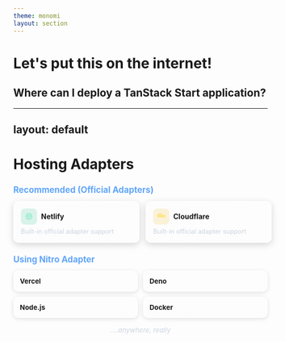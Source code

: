 ```yaml
---
theme: monomi
layout: section
---
```


# Let's put this on the internet!

## Where can I deploy a TanStack Start application?

---
layout: default
---

# Hosting Adapters

<div style="margin-top:12px">
  <h2 style="color:var(--slidev-theme-primary,#60a5fa);margin-bottom:12px;font-size:1.2em">Recommended (Official Adapters)</h2>
  <div style="display:grid;grid-template-columns:repeat(2,minmax(250px,1fr));gap:12px;margin-bottom:16px">
    <div style="background:linear-gradient(180deg,rgba(255,255,255,.08),rgba(255,255,255,.02));border:1px solid rgba(255,255,255,.12);border-radius:10px;padding:14px;backdrop-filter:blur(2px);box-shadow:0 4px 14px rgba(0,0,0,.16)">
      <div style="display:flex;align-items:center;gap:8px;margin-bottom:6px">
        <div style="width:32px;height:32px;border-radius:8px;display:flex;align-items:center;justify-content:center;background:rgba(16,185,129,.15);color:#6ee7b7;font-size:18px">🌐</div>
        <h3 style="margin:0;font-size:1em">Netlify</h3>
      </div>
      <p style="margin:0;color:var(--slidev-theme-text-secondary,#cbd5e1);font-size:.9em">Built-in official adapter support</p>
    </div>
    <div style="background:linear-gradient(180deg,rgba(255,255,255,.08),rgba(255,255,255,.02));border:1px solid rgba(255,255,255,.12);border-radius:10px;padding:14px;backdrop-filter:blur(2px);box-shadow:0 4px 14px rgba(0,0,0,.16)">
      <div style="display:flex;align-items:center;gap:8px;margin-bottom:6px">
        <div style="width:32px;height:32px;border-radius:8px;display:flex;align-items:center;justify-content:center;background:rgba(234,179,8,.15);color:#fde68a;font-size:18px">☁️</div>
        <h3 style="margin:0;font-size:1em">Cloudflare</h3>
      </div>
      <p style="margin:0;color:var(--slidev-theme-text-secondary,#cbd5e1);font-size:.9em">Built-in official adapter support</p>
    </div>
  </div>

  <h2 style="color:#60a5fa;margin-bottom:12px;font-size:1.2em">Using Nitro Adapter</h2>
  <div style="display:grid;grid-template-columns:repeat(auto-fit,minmax(200px,1fr));gap:10px">
    <div style="background:linear-gradient(180deg,rgba(255,255,255,.05),rgba(255,255,255,.02));border:1px solid rgba(255,255,255,.08);border-radius:10px;padding:12px;backdrop-filter:blur(2px);box-shadow:0 2px 8px rgba(0,0,0,.12)">
      <h4 style="margin:0;font-size:.95em">Vercel</h4>
    </div>
    <div style="background:linear-gradient(180deg,rgba(255,255,255,.05),rgba(255,255,255,.02));border:1px solid rgba(255,255,255,.08);border-radius:10px;padding:12px;backdrop-filter:blur(2px);box-shadow:0 2px 8px rgba(0,0,0,.12)">
      <h4 style="margin:0;font-size:.95em">Deno</h4>
    </div>
    <div style="background:linear-gradient(180deg,rgba(255,255,255,.05),rgba(255,255,255,.02));border:1px solid rgba(255,255,255,.08);border-radius:10px;padding:12px;backdrop-filter:blur(2px);box-shadow:0 2px 8px rgba(0,0,0,.12)">
      <h4 style="margin:0;font-size:.95em">Node.js</h4>
    </div>
    <div style="background:linear-gradient(180deg,rgba(255,255,255,.05),rgba(255,255,255,.02));border:1px solid rgba(255,255,255,.08);border-radius:10px;padding:12px;backdrop-filter:blur(2px);box-shadow:0 2px 8px rgba(0,0,0,.12)">
      <h4 style="margin:0;font-size:.95em">Docker</h4>
    </div>
  </div>

  <div style="margin-top:16px;text-align:center;color:var(--slidev-theme-text-secondary,#cbd5e1);font-size:.95em;font-style:italic">
    ....anywhere, really
  </div>
</div>
